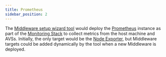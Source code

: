 ```yaml
---
title: Prometheus
sidebar_position: 2
---
```


The [Middleware setup wizard tool](../wizard/intro) would deploy the [Prometheus](https://prometheus.io/) instance as part of the [Monitoring Stack](/docs/monitoring/intro) to collect metrics from the host machine and AVSs. Initially, the only target would be the [Node Exporter](/docs/monitoring/node-exporter), but Middleware targets could be added dynamically by the tool when a new Middleware is deployed.